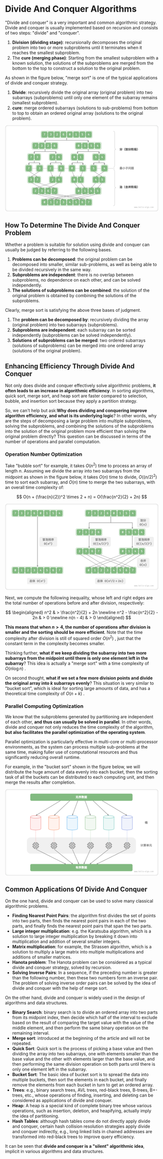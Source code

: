 # Divide And Conquer Algorithms

"Divide and conquer" is a very important and common algorithmic strategy. Divide and conquer is usually implemented based on recursion and consists of two steps: "divide" and "conquer".

1. **Division (dividing stage)**: recursionally decomposes the original problem into two or more subproblems until it terminates when it reaches the smallest subproblem.
2. The **cure (merging phase)**: Starting from the smallest subproblem with a known solution, the solutions of the subproblems are merged from the bottom to the top to construct a solution to the original problem.

As shown in the figure below, "merge sort" is one of the typical applications of divide and conquer strategy.

1. **Divide**: recursively divide the original array (original problem) into two subarrays (subproblems) until only one element of the subarray remains (smallest subproblem).
2. **cure**: merge ordered subarrays (solutions to sub-problems) from bottom to top to obtain an ordered original array (solutions to the original problem).

![Divide and conquer strategy for merge sort](divide_and_conquer.assets/divide_and_conquer_merge_sort.png)

## How To Determine The Divide And Conquer Problem

Whether a problem is suitable for solution using divide and conquer can usually be judged by referring to the following bases.

1. **Problems can be decomposed**: the original problem can be decomposed into smaller, similar sub-problems, as well as being able to be divided recursively in the same way.
2. **Subproblems are independent**: there is no overlap between subproblems, no dependence on each other, and can be solved independently.
3. **The solutions of subproblems can be combined**: the solution of the original problem is obtained by combining the solutions of the subproblems.

Clearly, merge sort is satisfying the above three bases of judgment.

1. The **problem can be decomposed by**: recursively dividing the array (original problem) into two subarrays (subproblems).
2. **Subproblems are independent**: each subarray can be sorted independently (subproblems can be solved independently).
3. **Solutions of subproblems can be merged**: two ordered subarrays (solutions of subproblems) can be merged into one ordered array (solutions of the original problem).

## Enhancing Efficiency Through Divide And Conquer

Not only does divide and conquer effectively solve algorithmic problems, **it often leads to an increase in algorithmic efficiency**. In sorting algorithms, quick sort, merge sort, and heap sort are faster compared to selection, bubble, and insertion sort because they apply a partition strategy.

So, we can't help but ask:**Why does dividing and conquering improve algorithm efficiency, and what is its underlying logic**? In other words, why are the steps of decomposing a large problem into multiple subproblems, solving the subproblems, and combining the solutions of the subproblems into the solution of the original problem more efficient than solving the original problem directly? This question can be discussed in terms of the number of operations and parallel computation.

### Operation Number Optimization

Take "bubble sort" for example, it takes $O(n^2)$ time to process an array of length $n$. Assuming we divide the array into two subarrays from the midpoint as shown in the figure below, it takes $O(n)$ time to divide, $O((n / 2)^2)$ time to sort each subarray, and $O(n)$ time to merge the two subarrays, with an overall time complexity of:

$$
O(n + (\frac{n}{2})^2 \times 2 + n) = O(\frac{n^2}{2} + 2n)
$$

![Bubble sort before and after dividing the array](divide_and_conquer.assets/divide_and_conquer_bubble_sort.png)

Next, we compute the following inequality, whose left and right edges are the total number of operations before and after division, respectively:

$$
\begin{aligned}
n^2 & > \frac{n^2}{2} + 2n \newline
n^2 - \frac{n^2}{2} - 2n & > 0 \newline
n(n - 4) & > 0
\end{aligned}
$$

**This means that when $n > 4$, the number of operations after division is smaller and the sorting should be more efficient**. Note that the time complexity after division is still of squared order $O(n^2)$ , just that the constant term in the complexity becomes smaller.

Thinking further, **what if we keep dividing the subarray into two more subarrays from the midpoint until there is only one element left in the subarray**? This idea is actually a "merge sort" with a time complexity of $O(n \log n)$ .

On second thought, **what if we set a few more division points and divide the original array into $k$ subarrays evenly**? This situation is very similar to "bucket sort", which is ideal for sorting large amounts of data, and has a theoretical time complexity of $O(n + k)$ .

### Parallel Computing Optimization

We know that the subproblems generated by partitioning are independent of each other, **and thus can usually be solved in parallel**. In other words, divide and conquer not only reduces the time complexity of the algorithm, **but also facilitates the parallel optimization of the operating system**.

Parallel optimization is particularly effective in multi-core or multi-processor environments, as the system can process multiple sub-problems at the same time, making fuller use of computational resources and thus significantly reducing overall runtime.

For example, in the "bucket sort" shown in the figure below, we will distribute the huge amount of data evenly into each bucket, then the sorting task of all the buckets can be distributed to each computing unit, and then merge the results after completion.

![Parallel computing for bucket sorting](divide_and_conquer.assets/divide_and_conquer_parallel_computing.png)

## Common Applications Of Divide And Conquer

On the one hand, divide and conquer can be used to solve many classical algorithmic problems.

- **Finding Nearest Point Pairs**: the algorithm first divides the set of points into two parts, then finds the nearest point pairs in each of the two parts, and finally finds the nearest point pairs that span the two parts.
- **Large integer multiplication**: e.g. the Karatsuba algorithm, which is a solution to large integer multiplication by breaking it down into multiplication and addition of several smaller integers.
- **Matrix multiplication**: for example, the Strassen algorithm, which is a solution to multiply a large matrix into multiple multiplications and additions of smaller matrices.
- **Hanota problem**: The Hanota problem can be considered as a typical divide and conquer strategy, solved by recursion.
- **Solving Inverse Pairs**: In a sequence, if the preceding number is greater than the following number, then these two numbers form an inverse pair. The problem of solving inverse order pairs can be solved by the idea of divide and conquer with the help of merge sort.

On the other hand, divide and conquer is widely used in the design of algorithms and data structures.

- **Binary Search**: binary search is to divide an ordered array into two parts from its midpoint index, then decide which half of the interval to exclude based on the result of comparing the target value with the value of the middle element, and then perform the same binary operation on the remaining interval.
- **Merge sort**: introduced at the beginning of the article and will not be repeated.
- **Quick Sort**: Quick sort is the process of picking a base value and then dividing the array into two subarrays, one with elements smaller than the base value and the other with elements larger than the base value, and then performing the same division operation on both parts until there is only one element left in the subarray.
- **Bucket Sort**: The basic idea of bucket sort is to spread the data into multiple buckets, then sort the elements in each bucket, and finally remove the elements from each bucket in turn to get an ordered array.
- **Trees**: e.g., binary search trees, AVL trees, red-black trees, B-trees, B+-trees, etc., whose operations of finding, inserting, and deleting can be considered as applications of divide and conquer.
- **Heap**: A heap is a special kind of complete binary tree whose various operations, such as insertion, deletion, and heapifying, actually imply the idea of partitioning.
- **Hash Tables**: although hash tables come do not directly apply divide and conquer, certain hash collision resolution strategies apply divide and conquer indirectly, e.g., long linked lists in chained addresses are transformed into red-black trees to improve query efficiency.

It can be seen that **divide and conquer is a "silent" algorithmic idea**, implicit in various algorithms and data structures.
